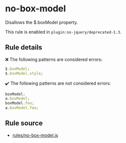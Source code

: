 # no-box-model

Disallows the $.boxModel property.

This rule is enabled in `plugin:no-jquery/deprecated-1.3`.

## Rule details

❌ The following patterns are considered errors:
```js
$.boxModel;
$.boxModel.style;
```

✔️ The following patterns are not considered errors:
```js
boxModel;
a.boxModel;
boxModel.foo;
a.boxModel.foo;
```
## Rule source

* [rules/no-box-model.js](../rules/no-box-model.js)
